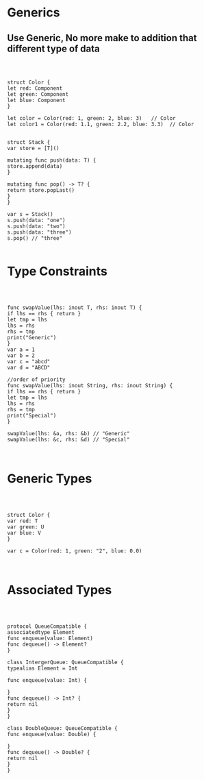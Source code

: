 
# Generics

## Use Generic, No more make to addition that different type of data


<pre><code>


struct Color<Component> {
let red: Component
let green: Component
let blue: Component
}

let color = Color(red: 1, green: 2, blue: 3)   // Color<Int>
let color1 = Color(red: 1.1, green: 2.2, blue: 3.3)  // Color<Double>


struct Stack<T> {
var store = [T]()

mutating func push(data: T) {
store.append(data)
}

mutating func pop() -> T? {
return store.popLast()
}
}

var s = Stack<String>()
s.push(data: "one")
s.push(data: "two")
s.push(data: "three")
s.pop() // "three"

</code></pre>


# Type Constraints


<pre><code>


func swapValue<T:Equatable>(lhs: inout T, rhs: inout T) {
if lhs == rhs { return }
let tmp = lhs
lhs = rhs
rhs = tmp
print("Generic")
}
var a = 1
var b = 2
var c = "abcd"
var d = "ABCD"

//order of priority
func swapValue(lhs: inout String, rhs: inout String) {
if lhs == rhs { return }
let tmp = lhs
lhs = rhs
rhs = tmp
print("Special")
}

swapValue(lhs: &a, rhs: &b) // "Generic"
swapValue(lhs: &c, rhs: &d) // "Special"


</code></pre>


# Generic Types


<pre><code>


struct Color<T,U,V> {
var red: T
var green: U
var blue: V
}

var c = Color(red: 1, green: "2", blue: 0.0)


</code></pre>


# Associated Types


<pre><code>


protocol QueueCompatible {
associatedtype Element
func enqueue(value: Element)
func dequeue() -> Element?
}

class IntergerQueue: QueueCompatible {
typealias Element = Int

func enqueue(value: Int) {

}
func dequeue() -> Int? {
return nil
}
}

class DoubleQueue: QueueCompatible {
func enqueue(value: Double) {

}
func dequeue() -> Double? {
return nil
}
}

</code></pre>
